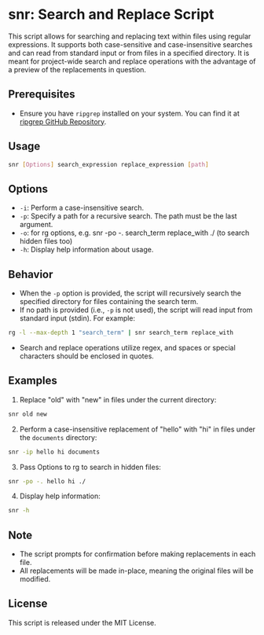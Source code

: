 # snr: Search and Replace Script

This script allows for searching and replacing text within files using regular expressions. It supports both case-sensitive and case-insensitive searches and can read from standard input or from files in a specified directory.
It is meant for project-wide search and replace operations with the advantage of a preview of the replacements in question.

## Prerequisites ##
- Ensure you have `ripgrep` installed on your system. You can find it at [ripgrep GitHub Repository](https://github.com/BurntSushi/ripgrep).

## Usage ##
``` bash
snr [Options] search_expression replace_expression [path]
```

## Options ##
- `-i`: Perform a case-insensitive search.
- `-p`: Specify a path for a recursive search. The path must be the last argument.
- `-o`: for rg options, e.g. snr -po -. search_term replace_with ./ (to search hidden files too)
- `-h`: Display help information about usage.

## Behavior ##
- When the `-p` option is provided, the script will recursively search the specified directory for files containing the search term.
- If no path is provided (i.e., `-p` is not used), the script will read input from standard input (stdin). For example:
``` bash
rg -l --max-depth 1 "search_term" | snr search_term replace_with
```
- Search and replace operations utilize regex, and spaces or special characters should be enclosed in quotes.

## Examples ##
1. Replace "old" with "new" in files under the current directory:
``` bash
snr old new
```

2. Perform a case-insensitive replacement of "hello" with "hi" in files under the `documents` directory:
``` bash
snr -ip hello hi documents
```

3. Pass Options to rg to search in hidden files:
``` bash
snr -po -. hello hi ./
```

4. Display help information:
``` bash
snr -h
```

## Note ##
- The script prompts for confirmation before making replacements in each file.
- All replacements will be made in-place, meaning the original files will be modified.

## License ##
This script is released under the MIT License.
